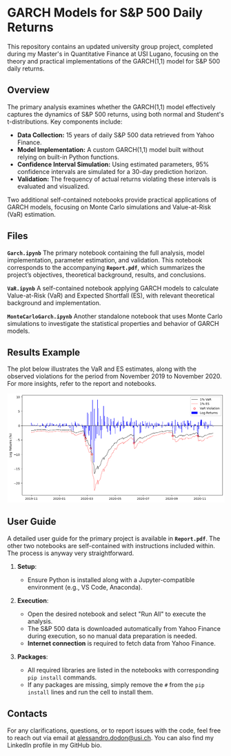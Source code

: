 # GARCH Models for S&P 500 Daily Returns  

This repository contains an updated university group project, completed during my Master's in Quantitative Finance at USI Lugano, focusing on the theory and practical implementations of the GARCH(1,1) model for S&P 500 daily returns.  

## Overview

The primary analysis examines whether the GARCH(1,1) model effectively captures the dynamics of S&P 500 returns, using both normal and Student's t-distributions. Key components include:

- **Data Collection:** 15 years of daily S&P 500 data retrieved from Yahoo Finance.  
- **Model Implementation:** A custom GARCH(1,1) model built without relying on built-in Python functions.  
- **Confidence Interval Simulation:** Using estimated parameters, 95% confidence intervals are simulated for a 30-day prediction horizon.  
- **Validation:** The frequency of actual returns violating these intervals is evaluated and visualized.  

Two additional self-contained notebooks provide practical applications of GARCH models, focusing on Monte Carlo simulations and Value-at-Risk (VaR) estimation.

## Files

**`Garch.ipynb`** The primary notebook containing the full analysis, model implementation, parameter estimation, and validation. This notebook corresponds to the accompanying **`Report.pdf`**, which summarizes the project’s objectives, theoretical background, results, and conclusions.  

**`VaR.ipynb`** A self-contained notebook applying GARCH models to calculate Value-at-Risk (VaR) and Expected Shortfall (ES), with relevant theoretical background and implementation.  

**`MonteCarloGarch.ipynb`** Another standalone notebook that uses Monte Carlo simulations to investigate the statistical properties and behavior of GARCH models.  

## Results Example

The plot below illustrates the VaR and ES estimates, along with the observed violations for the period from November 2019 to November 2020. For more insights, refer to the report and notebooks.

![VaRandES](VaRandES.png)

## User Guide

A detailed user guide for the primary project is available in **`Report.pdf`**. The other two notebooks are self-contained with instructions included within. The process is anyway very straightforward.

1. **Setup**:
   - Ensure Python is installed along with a Jupyter-compatible environment (e.g., VS Code, Anaconda).  

2. **Execution**:
   - Open the desired notebook and select "Run All" to execute the analysis.  
   - The S&P 500 data is downloaded automatically from Yahoo Finance during execution, so no manual data preparation is needed.  
   - **Internet connection** is required to fetch data from Yahoo Finance.  

3. **Packages**:
   - All required libraries are listed in the notebooks with corresponding `pip install` commands.  
   - If any packages are missing, simply remove the `#` from the `pip install` lines and run the cell to install them.
     
## Contacts

For any clarifications, questions, or to report issues with the code, feel free to reach out via email at alessandro.dodon@usi.ch. You can also find my LinkedIn profile in my GitHub bio.
